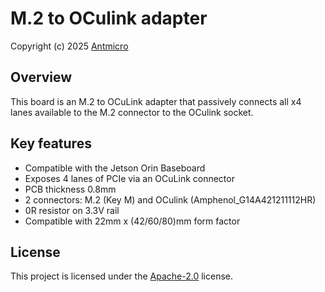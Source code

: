 # M.2 to OCulink adapter

Copyright (c) 2025 [Antmicro](https://www.antmicro.com)

## Overview

This board is an M.2 to OCuLink adapter that passively connects all x4 lanes available to the M.2 connector to the OCulink socket.

## Key features

- Compatible with the Jetson Orin Baseboard
- Exposes 4 lanes of PCIe via an OCuLink connector
- PCB thickness 0.8mm
- 2 connectors: M.2 (Key M) and OCulink (Amphenol_G14A421211112HR)
- 0R resistor on 3.3V rail
- Compatible with 22mm x (42/60/80)mm form factor

## License

This project is licensed under the [Apache-2.0](LICENSE) license.
